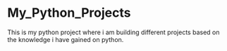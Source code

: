 # My_Python_Projects
This is my python project where i am building different projects based on the knowledge i have gained on python.
